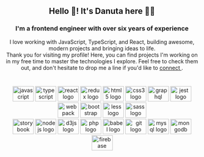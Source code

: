 <h2 align="center">Hello 👋!  It's Danuta here 👩‍💻</h2> 
<h3 align="center"> I'm a frontend engineer with over six years of experience </h3>
<div align="center"> I love working with JavaScript, TypeScript, and React, building awesome, modern projects and bringing ideas to life. </div> <div align="center"> Thank you for visiting my profile! Here, you can find projects I'm working on in my free time to master the technologies I explore. Feel free to check them out, and don't hesitate to drop me a line if you'd like to <a href="https://www.linkedin.com/in/ludwikowska-danuta/">connect </a>. </div>

<br />

###

<div align="center">
  <img src="https://cdn.jsdelivr.net/gh/devicons/devicon/icons/javascript/javascript-original.svg" height="40" width="55" alt="javascript logo"  />
  <img src="https://cdn.jsdelivr.net/gh/devicons/devicon/icons/typescript/typescript-plain.svg" height="40" width="55" alt="typescript logo"  />
  <img src="https://cdn.jsdelivr.net/gh/devicons/devicon/icons/react/react-original.svg" height="40" width="55" alt="react logo"  />
  <img src="https://cdn.jsdelivr.net/gh/devicons/devicon/icons/redux/redux-original.svg" height="40" width="55" alt="redux logo"  />
  <img src="https://cdn.jsdelivr.net/gh/devicons/devicon/icons/html5/html5-original.svg" height="40" width="55" alt="html5 logo"  />
  <img src="https://cdn.jsdelivr.net/gh/devicons/devicon/icons/css3/css3-original.svg" height="40" width="55" alt="css3 logo"  />
  <img src="https://cdn.jsdelivr.net/gh/devicons/devicon/icons/graphql/graphql-plain.svg" height="40" width="55" alt="graphql logo"  />
  <img src="https://cdn.jsdelivr.net/gh/devicons/devicon/icons/jest/jest-plain.svg" height="40" width="55" alt="jest logo"  />
  <img src="https://cdn.jsdelivr.net/gh/devicons/devicon/icons/webpack/webpack-original.svg" height="40" width="55" alt="webpack logo"  />
  <img src="https://cdn.jsdelivr.net/gh/devicons/devicon/icons/bootstrap/bootstrap-original.svg" height="40" width="55" alt="bootstrap logo"  />
  <img src="https://cdn.jsdelivr.net/gh/devicons/devicon/icons/less/less-plain-wordmark.svg" height="40" width="55" alt="less logo"  />
  <img src="https://cdn.jsdelivr.net/gh/devicons/devicon/icons/sass/sass-original.svg" height="40" width="55" alt="sass logo"  />
  <br />
  <img src="https://cdn.jsdelivr.net/gh/devicons/devicon/icons/storybook/storybook-original.svg" height="40" width="55" alt="storybook logo"  />
  <img src="https://cdn.jsdelivr.net/gh/devicons/devicon/icons/nodejs/nodejs-original.svg" height="40" width="55" alt="nodejs logo"  />
  <img src="https://cdn.jsdelivr.net/gh/devicons/devicon/icons/d3js/d3js-original.svg" height="40" width="55" alt="d3js logo"  />
  <img src="https://cdn.jsdelivr.net/gh/devicons/devicon/icons/php/php-original.svg" height="40" width="55" alt="php logo"  />
  <img src="https://cdn.jsdelivr.net/gh/devicons/devicon/icons/babel/babel-original.svg" height="40" width="55" alt="babel logo"  />
  <img src="https://cdn.jsdelivr.net/gh/devicons/devicon/icons/git/git-original.svg" height="40" width="55" alt="git logo"  />
  <img src="https://cdn.jsdelivr.net/gh/devicons/devicon/icons/mysql/mysql-original.svg" height="40" width="55" alt="mysql logo"  />
  <img src="https://cdn.jsdelivr.net/gh/devicons/devicon/icons/mongodb/mongodb-original.svg" height="40" width="55" alt="mongodb logo"  />
  <img src="https://cdn.jsdelivr.net/gh/devicons/devicon/icons/firebase/firebase-plain.svg" height="40" width="55" alt="firebase logo"  />
</div>

<br />


